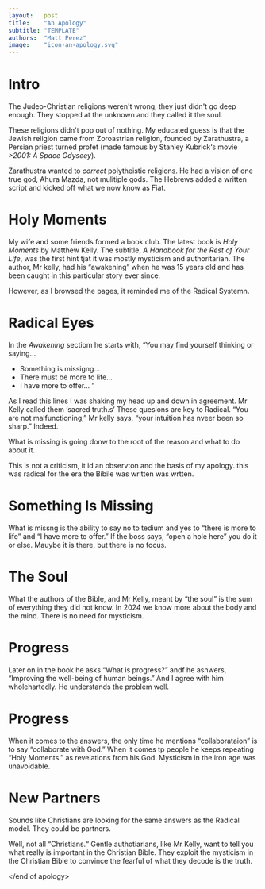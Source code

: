 ```yaml
---
layout:   post
title:    "An Apology"
subtitle: "TEMPLATE"
authors:  "Matt Perez"
image:    "icon-an-apology.svg"
---
```


<div style='display:none; '>
 <p>The Judeo-Christian religions weren't wrong, they just didn't go deep enough.</p>
</div>

<h1>Intro</h1>
 <p>The Judeo-Christian religions weren't wrong, they just didn't go deep enough. They stopped at the unknown and they called it the soul.</p>
 <p>These religions didn't pop out of nothing. My educated guess is that the Jewish religion came from Zoroastrian religion, founded by Zarathustra, a Persian priest turned profet (made famous by Stanley Kubrick&lsquo;s movie <em>>2001: A Space Odyseey</em>).</p>
 <p>Zarathustra wanted to <em>correct</em> polytheistic religions. He had a vision of one true god, Ahura Mazda, not mulitiple gods. The Hebrews added a written script and kicked off what we now know as Fiat.</p>

<h1>Holy Moments</h1>
 <p>My wife and some friends formed a book club. The latest book is <em>Holy Moments</em> by Matthew Kelly. The subtitle, <em>A Handbook for the Rest of Your Life</em>, was the first hint tjat it was mostly mysticism and authoritarian. The author, Mr kelly, had his &ldquo;awakening&rdquo; when he was 15 years old and has been caught in this particular story ever since.</p>
 <p>However, as I browsed the pages, it reminded me of the Radical Systemn.</p>

<h1>Radical Eyes</h1>
 <p>In the <em>Awakening</em> sectiom he starts with,
   &ldquo;You may find yourself thinking or saying&hellip;
  <ul>
   <li>Something is missigng&hellip;</li>
   <li>There must be more to life&hellip;</li>
   <li>I have more to offer&hellip; &rdquo;</li>
 </ul>
 <p>As I read this lines I was shaking my head up and down in agreement. Mr Kelly called them &lsquo;sacred truth.s&rsquo; These quesions are key to Radical. &ldquo;You are not malfunctioning,&rdquo; Mr kelly says, &ldquo;your intuition has nveer been so sharp.&rdquo; Indeed.</p>
 <p>What is missing is going donw to the root of the reason and what to do about it.</p>
 <p>This is not a criticism, it id an observton and the basis of my apology. this was radical for the era the Bibile was written was wrtten.</p>

 <h1>Something Is Missing</h1>
  <p>What is missng is the ability to say no to tedium and yes to &ldquo;there is more to life&rdquo; and &ldquo;I have more to offer.&rdquo; If the boss says, &ldquo;open a hole here&rdquo; you do it or else. Mauybe it is there, but there is no focus.</p>

<h1>The Soul</h1>
  <p>What the authors of the Bible, and Mr Kelly, meant by &ldquo;the soul&rdquo; is the sum of everything they did not know. In 2024 we know more about the body and the mind. There is no need for mysticism.</p>

<h1>Progress</h1>
 <p>Later on in the book he asks &ldquo;What is progress?&rdquo; andf he asnwers, &ldquo;Improving the well-being of human beings.&rdquo; And I agree with him wholehartedly. He understands the problem well.</p>

<h1>Progress</h1>
 <p>When it comes to the answers, the only time he mentions &ldquo;collaborataion&rdquo; is to say &ldquo;collaborate with God.&rdquo; When it comes tp people he keeps repeating &ldquo;Holy Moments.&rdquo; as revelations from his God. Mysticism in the iron age was unavoidable.</p>

<h1>New Partners</h1>
 <p>Sounds like Christians are looking for the same answers as the Radical model. They could be partners.</p>
 <p>Well, not all &ldquo;Christians.&ldquo; Gentle authotiarians, like Mr Kelly, want to tell you what really is important in the Christian Bible. They exploit the mysticism in the Christian Bible to convince the fearful of what they decode is the truth.</p>

 &lt;/end of apology&gt;